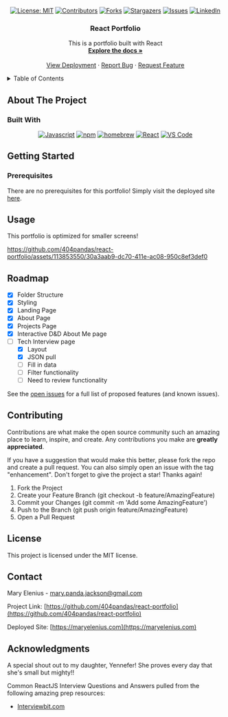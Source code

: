 <div align="center">

[![License: MIT](https://img.shields.io/badge/License-MIT-yellow.svg)](https://opensource.org/licenses/MIT)
[![Contributors](https://img.shields.io/github/contributors/404pandas/react-portfolio.svg?style=plastic&logo=appveyor)](https://github.com/404pandas/react-portfolio/graphs/contributors)
[![Forks](https://img.shields.io/github/forks/404pandas/react-portfolio.svg?style=plastic&logo=appveyor)](https://github.com/404pandas/react-portfolio/network/members)
[![Stargazers](https://img.shields.io/github/stars/404pandas/react-portfolio.svg?style=plastic&logo=appveyor)](https://github.com/404pandas/react-portfolio/stargazers)
[![Issues](https://img.shields.io/github/issues/404pandas/react-portfolio.svg?style=plastic&logo=appveyor)](https://github.com/404pandas/react-portfolio/issues)
[![LinkedIn](https://img.shields.io/badge/-LinkedIn-black.svg?style=plastic&logo=appveyor&logo=linkedin&colorB=555)](https://linkedin.com/in/LinkedInUsername)

</div>

<h3 align="center">React Portfolio</h3>

  <p align="center">
    This is a portfolio built with React
    <br />
    <a href="https://github.com/404pandas/react-portfolio"><strong>Explore the docs »</strong></a>
    <br />
    <br />
    <a href="https://404pandas.netlify.app/">View Deployment</a>
    ·
    <a href="https://github.com/404pandas/react-portfolio/issues">Report Bug</a>
    ·
    <a href="https://github.com/404pandas/react-portfolio/issues">Request Feature</a>
  </p>
</div>

<!-- TABLE OF CONTENTS -->
<details>
  <summary>Table of Contents</summary>
  <ol>
    <li>
      <a href="#about-the-project">About The Project</a>
      <ul>
        <li><a href="#built-with">Built With</a></li>
      </ul>
    </li>
    <li>
      <a href="#getting-started">Getting Started</a>
      <ul>
        <li><a href="#prerequisites">Prerequisites</a></li>
      </ul>
    </li>
    <li><a href="#usage">Usage</a></li>
    <li><a href="#roadmap">Roadmap</a></li>
    <li><a href="#contributing">Contributing</a></li>
    <li><a href="#license">License</a></li>
    <li><a href="#contact">Contact</a></li>
    <li><a href="#acknowledgments">Acknowledgments</a></li>
  </ol>
</details>

<!-- ABOUT THE PROJECT -->

## About The Project

### Built With

<div align="center">

[![Javascript](https://img.shields.io/badge/Language-JavaScript-ff0000?style=plastic&logo=JavaScript&logoWidth=10)](https://javascript.info/)
[![npm](https://img.shields.io/badge/Tools-npm-ff0000?style=plastic&logo=npm&logoWidth=10)](https://www.npmjs.com/)
[![homebrew](https://img.shields.io/badge/Tools-Homebrew-80ff00?style=plastic&logo=Homebrew&logoWidth=10)](https://brew.sh/)
[![React](https://img.shields.io/badge/Framework-React.js-ff8000?style=plastic&logo=React&logoWidth=10)](https://reactjs.org/docs/getting-started.html)
[![VS Code](https://img.shields.io/badge/IDE-VSCode-ff0000?style=plastic&logo=VisualStudioCode&logoWidth=10)](https://code.visualstudio.com/docs)

</div>

## Getting Started

### Prerequisites

There are no prerequisites for this portfolio! Simply visit the deployed site [here](https://404pandas.netlify.app).

## Usage

This portfolio is optimized for smaller screens!

https://github.com/404pandas/react-portfolio/assets/113853550/30a3aab9-dc70-411e-ac08-950c8ef3def0

<!-- ROADMAP -->

## Roadmap

- [x] Folder Structure
- [x] Styling
- [x] Landing Page
- [x] About Page
- [x] Projects Page
- [x] Interactive D&D About Me page
- [ ] Tech Interview page
  - [x] Layout
  - [x] JSON pull
  - [ ] Fill in data
  - [ ] Filter functionality
  - [ ] Need to review functionality

See the [open issues](https://github.com/404pandas/react-portfolio/issues) for a full list of proposed features (and known issues).

<!-- CONTRIBUTING -->

## Contributing

Contributions are what make the open source community such an amazing place to learn, inspire, and create. Any contributions you make are **greatly appreciated**.

If you have a suggestion that would make this better, please fork the repo and create a pull request. You can also simply open an issue with the tag "enhancement".
Don't forget to give the project a star! Thanks again!

1. Fork the Project
2. Create your Feature Branch (git checkout -b feature/AmazingFeature)
3. Commit your Changes (git commit -m 'Add some AmazingFeature')
4. Push to the Branch (git push origin feature/AmazingFeature)
5. Open a Pull Request

<!-- LICENSE -->

## License

This project is licensed under the MIT license.

<!-- CONTACT -->

## Contact

Mary Elenius - mary.panda.jackson@gmail.com

Project Link: [https://github.com/404pandas/react-portfolio](https://github.com/404pandas/react-portfolio)

Deployed Site: [https://maryelenius.com](https://maryelenius.com)

<!-- ACKNOWLEDGMENTS -->

## Acknowledgments

A special shout out to my daughter, Yennefer! She proves every day that she's small but mighty!!

Common ReactJS Interview Questions and Answers pulled from the following amazing prep resources:

- [Interviewbit.com](https://www.interviewbit.com/react-interview-questions/)
